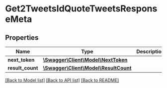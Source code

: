 # Get2TweetsIdQuoteTweetsResponseMeta

## Properties
Name | Type | Description | Notes
------------ | ------------- | ------------- | -------------
**next_token** | [**\Swagger\Client\Model\NextToken**](NextToken.md) |  | [optional] 
**result_count** | [**\Swagger\Client\Model\ResultCount**](ResultCount.md) |  | [optional] 

[[Back to Model list]](../../README.md#documentation-for-models) [[Back to API list]](../../README.md#documentation-for-api-endpoints) [[Back to README]](../../README.md)

